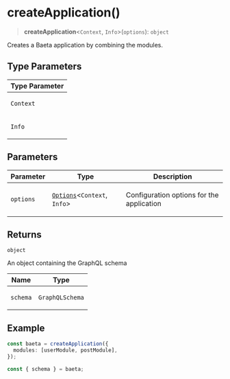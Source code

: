 # createApplication()

> **createApplication**\<`Context`, `Info`\>(`options`): `object`

Creates a Baeta application by combining the modules.

## Type Parameters

<table>
<thead>
<tr>
<th>Type Parameter</th>
</tr>
</thead>
<tbody>
<tr>
<td>

`Context`

</td>
</tr>
<tr>
<td>

`Info`

</td>
</tr>
</tbody>
</table>

## Parameters

<table>
<thead>
<tr>
<th>Parameter</th>
<th>Type</th>
<th>Description</th>
</tr>
</thead>
<tbody>
<tr>
<td>

`options`

</td>
<td>

[`Options`](../interfaces/Options.md)\<`Context`, `Info`\>

</td>
<td>

Configuration options for the application

</td>
</tr>
</tbody>
</table>

## Returns

`object`

An object containing the GraphQL schema

<table>
<thead>
<tr>
<th>Name</th>
<th>Type</th>
</tr>
</thead>
<tbody>
<tr>
<td>

`schema`

</td>
<td>

`GraphQLSchema`

</td>
</tr>
</tbody>
</table>

## Example

```typescript
const baeta = createApplication({
  modules: [userModule, postModule],
});

const { schema } = baeta;
```
